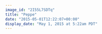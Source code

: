 ```yaml
---
image_id: "2I55L7SDTq"
title: "Peppe"
date: "2015-05-01T12:22:07+00:00"
display_date: "May 1, 2015 at 5:22am PDT"
---
```

